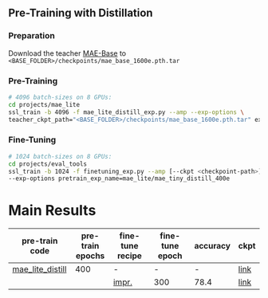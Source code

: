 ## Pre-Training with Distillation

### Preparation
Download the teacher [MAE-Base](https://drive.google.com/file/d/1SPTjHIvw-yTOmw2ll-9cCiVyqR8NdPrX/view?usp=sharing) to `<BASE_FOLDER>/checkpoints/mae_base_1600e.pth.tar`

### Pre-Training
```bash
# 4096 batch-sizes on 8 GPUs:
cd projects/mae_lite
ssl_train -b 4096 -f mae_lite_distill_exp.py --amp --exp-options \
teacher_ckpt_path="<BASE_FOLDER>/checkpoints/mae_base_1600e.pth.tar" exp_name=mae_lite/mae_tiny_distill_400e
```

### Fine-Tuning
```bash
# 1024 batch-sizes on 8 GPUs:
cd projects/eval_tools
ssl_train -b 1024 -f finetuning_exp.py --amp [--ckpt <checkpoint-path>] \
--exp-options pretrain_exp_name=mae_lite/mae_tiny_distill_400e
```

# Main Results
|pre-train code |pre-train</br> epochs| fine-tune recipe | fine-tune epoch | accuracy | ckpt |
|---|---|---|---|---|---|
| [mae_lite_distill](mae_lite_distill_exp.py) | 400 | - | - | - | [link](https://drive.google.com/file/d/1OCDMUEdcPhwoCPWGN0kahsHST7tbQmFe/view?usp=sharing) |
|  |  | [impr.](../eval_tools/finetuning_exp.py) | 300 | 78.4 | [link](https://drive.google.com/file/d/1bcxwRUx6fq38M9eoBQbP2thwtU0j_9u6/view?usp=sharing) |

